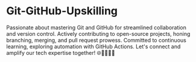 # Git-GitHub-Upskilling
Passionate about mastering Git and GitHub for streamlined collaboration and version control. Actively contributing to open-source projects, honing branching, merging, and pull request prowess. Committed to continuous learning, exploring automation with GitHub Actions. Let's connect and amplify our tech expertise together! 🌐👩‍💻👨‍💻
